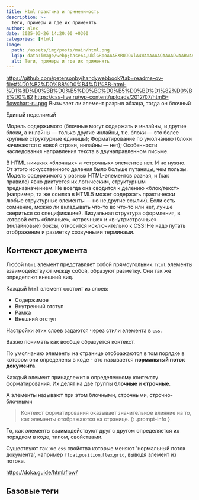 ```yaml
---
title: Html практика и применимость
description: >-
  Теги, примеры и где их применять
author: alex
date: 2025-03-26 14:20:00 +0300
categories: [Html]
image:
  path: /assets/img/posts/main/html.png
  lqip: data:image/webp;base64,UklGRpoAAABXRUJQVlA4WAoAAAAQAAAADwAABwAAQUxQSDIAAAARL0AmbZurmr57yyIiqE8oiG0bejIYEQTgqiDA9vqnsUSI6H+oAERp2HZ65qP/VIAWAFZQOCBCAAAA8AEAnQEqEAAIAAVAfCWkAALp8sF8rgRgAP7o9FDvMCkMde9PK7euH5M1m6VWoDXf2FkP3BqV0ZYbO6NA/VFIAAAA
  alt: Теги, примеры и где их применять
---
```


https://github.com/petersonby/handywebbook?tab=readme-ov-file#%D0%B2%D0%B8%D0%B4%D1%8B-html-%D1%8D%D0%BB%D0%B5%D0%BC%D0%B5%D0%BD%D1%82%D0%BE%D0%B2
https://css-live.ru/wp-content/uploads/2012/07/html5-flowchart-ru.png
Вызывает ли элемент разрыв абзаца, тогда он блочный

Единый неделимый 

Модель содержимого (блочные могут содержать и инлайны, и другие блоки, а инлайны — только другие инлайны, т.е. блоки — это более крупные структурные единицы);
Форматирование по умолчанию (блоки начинаются с новой строки, инлайны — нет);
Особенности наследования направления текста в двунаправленном письме.


В HTML никаких «блочных» и «строчных» элементов нет. И не нужно. От этого искусственного деления было больше путаницы, чем пользы.
Модель содержимого у разных HTML-элементов разная, и (как правило) явно диктуется их логическим, структурным предназначением. Не всегда она сводится к делению «блок/текст» (например, та же ссылка в HTML5 может содержать практически любые структурные элементы — но не другие ссылки). Если есть сомнение, можно ли вкладывать что-то во что-то или нет, лучше свериться со спецификацией.
Визуальная структура оформления, в которой есть «блочные», «строчные» и «внутристрочные» (инлайновые) боксы, относится исключительно к CSS! Не надо путать отображение и разметку созвучными терминами.


## Контекст документа

Любой `html` элемент представляет собой прямоугольник. `html` элементы взаимодействуют между собой, образуют разметку. Они так же определяют внешний вид.

Каждый `html` элемент состоит из слоев:

- Содержимое
- Внутренний отступ
- Рамка
- Внешний отступ

Настройки этих слоев задаются через стили элемента в `css`.

Важно понимать как вообще образуется контекст.

По умолчанию элементы на странице отображаются в том порядке в котором они определены в коде - это называется **нормальный поток документа**.

Каждый элемент принадлежит к определенному контексту форматирования. Их делят на две группы **блочные** и **строчные**.

А элементы называют при этом блочными, строчными, строчно-блочными

> Контекст форматирования оказывает значительное влияние на то, как элементы отображаются на странице.
{: .prompt-info }

То, как элементы взаимодействуют друг с другом определяется их порядком в коде, типом, свойствами.

Существуют так же `css` свойства которые меняют 'нормальный поток документа', например `float`,`position`,`flex`,`grid`, выводя элемент из потока.

https://doka.guide/html/flow/
## Базовые теги
